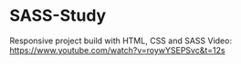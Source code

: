 # SASS-Study
Responsive project build with HTML, CSS and SASS
Video: https://www.youtube.com/watch?v=roywYSEPSvc&t=12s

